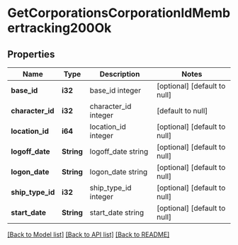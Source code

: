 # GetCorporationsCorporationIdMembertracking200Ok

## Properties
Name | Type | Description | Notes
------------ | ------------- | ------------- | -------------
**base_id** | **i32** | base_id integer | [optional] [default to null]
**character_id** | **i32** | character_id integer | [default to null]
**location_id** | **i64** | location_id integer | [optional] [default to null]
**logoff_date** | **String** | logoff_date string | [optional] [default to null]
**logon_date** | **String** | logon_date string | [optional] [default to null]
**ship_type_id** | **i32** | ship_type_id integer | [optional] [default to null]
**start_date** | **String** | start_date string | [optional] [default to null]

[[Back to Model list]](../README.md#documentation-for-models) [[Back to API list]](../README.md#documentation-for-api-endpoints) [[Back to README]](../README.md)


